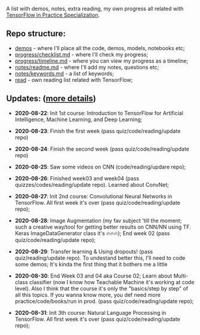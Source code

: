 A list with demos, notes, extra reading, my own progress all related with [TensorFlow in Practice Specialization](https://www.coursera.org/specializations/tensorflow-in-practice). 

## Repo structure:

- [demos](demos/)  - where I'll place all the code, demos, models, notebooks etc;
- [progress/checklist.md](progress/checklist.md) - where I'll check my progress;
- [progress/timeline.md](progress/timeline.md) - where you can view my progress as a timeline;
- [notes/readme.md](notes/) - where I'll add my notes, questions etc;
- [notes/keywords.md](notes/keywords.md) - a list of keywords;
- [read](read/)  - own reading list related with TensorFlow;


## Updates: ([more details](progress/timeline.md))
- **2020-08-22**: Init 1st course: Introduction to TensorFlow for Artificial Intelligence, Machine Learning, and Deep Learning;

- **2020-08-23**: Finish the first week (pass quiz/code/reading/update repo)

- **2020-08-24**: Finish the second week (pass quiz/code/reading/update repo)

- **2020-08-25**: Saw some videos on CNN (code/reading/updare repo);

- **2020-08-26**: Finished week03 and week04 (pass quizzes/codes/reading/update repo). Learned about ConvNet;

- **2020-08-27**: Init 2nd course: Convolutional Neural Networks in TensorFlow. All first week it's over (pass quiz/code/reading/update repo);

- **2020-08-28**: Image Augmentation (my fav subject 'till the moment; such a creative way/tool for getting better results on CNN/NN using TF. Keras ImageDataGenerator class it's 🔥🔥🔥); End week 02 (pass quiz/code/reading/update repo);

- **2020-08-29**: Transfer learning & Using dropouts! (pass quiz/reading/update repo). To undestand better this, I'll need to code some demos; It's kinda the first thing that it bothers me a little

- **2020-08-30**: End Week 03 and 04 aka Course 02; Learn about Multi-class classifier (now I know how Teachable Machine it's working at code level). Also I think that the course it's only the "basics/step by step" of all this topics. If you wanna know more, you def need more practice/code/books/run in prod. (pass quiz/code/reading/update repo);

- **2020-08-31**: Init 3th course: Natural Language Processing in TensorFlow. All first week it's over (pass quiz/code/reading/update repo);




